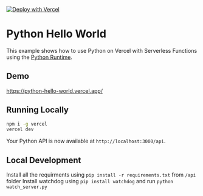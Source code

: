 [![Deploy with Vercel](https://vercel.com/button)](https://vercel.com/new/clone?repository-url=https%3A%2F%2Fgithub.com%2Fvercel%2Fexamples%2Ftree%2Fmain%2Fpython%2Fhello-world&demo-title=Python%20Hello%20World&demo-description=Use%20Python%20on%20Vercel%20with%20Serverless%20Functions%20using%20the%20Python%20Runtime.&demo-url=https%3A%2F%2Fpython-hello-world.vercel.app%2F&demo-image=https://assets.vercel.com/image/upload/v1669994600/random/python.png)

# Python Hello World

This example shows how to use Python on Vercel with Serverless Functions using the [Python Runtime](https://vercel.com/docs/concepts/functions/serverless-functions/runtimes/python).

## Demo

https://python-hello-world.vercel.app/

## Running Locally

```bash
npm i -g vercel
vercel dev
```

Your Python API is now available at `http://localhost:3000/api`.

## Local Development
Install all the requirments using `pip install -r requirements.txt` from `/api` folder
Install watchdog using `pip install watchdog` and run `python watch_server.py`

